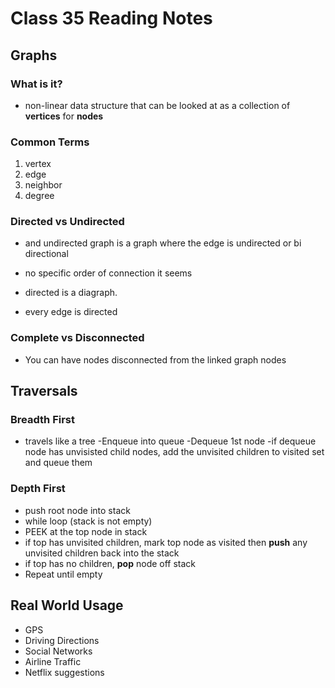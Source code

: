 # Class 35 Reading Notes

## Graphs

### What is it?

- non-linear data structure that can be looked at as a collection of **vertices** for **nodes**

### Common Terms

1. vertex
2. edge
3. neighbor
4. degree

### Directed vs Undirected

- and undirected graph is a graph where the edge is undirected or bi directional

- no specific order of connection it seems

- directed is a diagraph.

- every edge is directed

### Complete vs Disconnected

- You can have nodes disconnected from the linked graph nodes

## Traversals

### Breadth First

- travels like a tree
    -Enqueue into queue
    -Dequeue 1st node
    -if dequeue node has unvisisted child nodes, add the unvisited children to visited set and queue them

### Depth First

- push root node into stack
- while loop (stack is not empty)
- PEEK at the top node in stack
- if top has unvisited children, mark top node as visited then **push** any unvisited children back into the stack
- if top has no children, **pop** node off stack
- Repeat until empty

## Real World Usage

- GPS
- Driving Directions
- Social Networks
- Airline Traffic
- Netflix suggestions